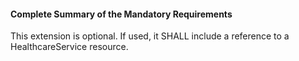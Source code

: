 #### Complete Summary of the Mandatory Requirements

This extension is optional. If used, it SHALL include a reference to a HealthcareService resource.